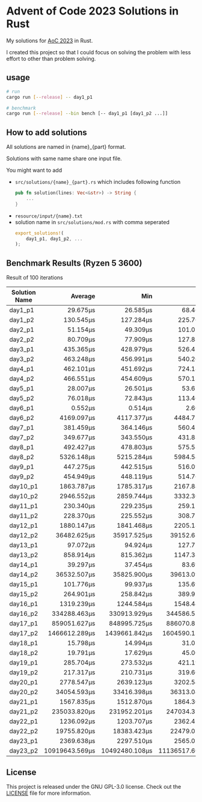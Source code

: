 # Advent of Code 2023 Solutions in Rust

My solutions for [AoC 2023](https://adventofcode.com/2023) in Rust.

I created this project so that I could focus on solving the problem with less effort to other than problem solving.

## usage

```sh
# run
cargo run [--release] -- day1_p1

# benchmark
cargo run [--release] --bin bench [-- day1_p1 [day1_p2 ...]]
```

## How to add solutions

All solutions are named in {name}\_{part} format.

Solutions with same name share one input file.

You might want to add

- `src/solutions/{name}_{part}.rs` which includes following function
  ```rust
  pub fn solution(lines: Vec<&str>) -> String {
      ...
  }
  ```
- `resource/input/{name}.txt`
- solution name in `src/solutions/mod.rs` with comma seperated
  ```rust
  export_solutions!(
      day1_p1, day1_p2, ...
  );
  ```

## Benchmark Results (Ryzen 5 3600)

Result of 100 iterations

| Solution Name |        Average |            Min |            Max |
| ------------- | -------------: | -------------: | -------------: |
| day1_p1       |       29.675µs |       26.585µs |       68.469µs |
| day1_p2       |      130.545µs |      127.284µs |      225.765µs |
| day2_p1       |       51.154µs |       49.309µs |      101.023µs |
| day2_p2       |       80.709µs |       77.909µs |      127.884µs |
| day3_p1       |      435.365µs |      428.979µs |      526.432µs |
| day3_p2       |      463.248µs |      456.991µs |      540.264µs |
| day4_p1       |      462.101µs |      451.692µs |      724.180µs |
| day4_p2       |      466.551µs |      454.609µs |      570.133µs |
| day5_p1       |       28.007µs |       26.501µs |       53.625µs |
| day5_p2       |       76.018µs |       72.843µs |      113.466µs |
| day6_p1       |        0.552µs |        0.514µs |        2.600µs |
| day6_p2       |     4169.097µs |     4117.377µs |     4484.721µs |
| day7_p1       |      381.459µs |      364.146µs |      560.471µs |
| day7_p2       |      349.677µs |      343.550µs |      431.883µs |
| day8_p1       |      492.427µs |      478.803µs |      575.588µs |
| day8_p2       |     5326.148µs |     5215.284µs |     5984.540µs |
| day9_p1       |      447.275µs |      442.515µs |      516.099µs |
| day9_p2       |      454.949µs |      448.119µs |      514.768µs |
| day10_p1      |     1863.787µs |     1785.317µs |     2167.842µs |
| day10_p2      |     2946.552µs |     2859.744µs |     3332.303µs |
| day11_p1      |      230.340µs |      229.235µs |      259.152µs |
| day11_p2      |      228.370µs |      225.552µs |      308.752µs |
| day12_p1      |     1880.147µs |     1841.468µs |     2205.182µs |
| day12_p2      |    36482.625µs |    35917.525µs |    39152.684µs |
| day13_p1      |       97.072µs |       94.924µs |      127.779µs |
| day13_p2      |      858.914µs |      815.362µs |     1147.381µs |
| day14_p1      |       39.297µs |       37.454µs |       83.693µs |
| day14_p2      |    36532.507µs |    35825.900µs |    39613.093µs |
| day15_p1      |      101.776µs |       99.937µs |      135.692µs |
| day15_p2      |      264.901µs |      258.842µs |      389.920µs |
| day16_p1      |     1319.239µs |     1244.584µs |     1548.447µs |
| day16_p2      |   334288.463µs |   330913.929µs |   344586.531µs |
| day17_p1      |   859051.627µs |   848995.725µs |   886070.817µs |
| day17_p2      |  1466612.289µs |  1439661.842µs |  1604590.138µs |
| day18_p1      |       15.798µs |       14.994µs |       31.036µs |
| day18_p2      |       19.791µs |       17.629µs |       45.007µs |
| day19_p1      |      285.704µs |      273.532µs |      421.198µs |
| day19_p2      |      217.317µs |      210.731µs |      319.667µs |
| day20_p1      |     2778.547µs |     2639.123µs |     3202.542µs |
| day20_p2      |    34054.593µs |    33416.398µs |    36313.048µs |
| day21_p1      |     1567.835µs |     1512.870µs |     1864.302µs |
| day21_p2      |   235033.820µs |   231952.201µs |   247034.354µs |
| day22_p1      |     1236.092µs |     1203.707µs |     2362.450µs |
| day22_p2      |    19755.820µs |    18383.423µs |    22479.010µs |
| day23_p1      |     2369.638µs |     2297.510µs |     2565.054µs |
| day23_p2      | 10919643.569µs | 10492480.108µs | 11136517.609µs |

## License

This project is released under the GNU GPL-3.0 license. Check out the [LICENSE](LICENSE) file for more information.
